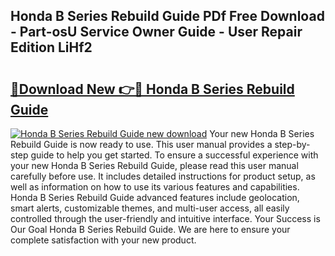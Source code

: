 ## Honda B Series Rebuild Guide PDf Free Download - Part-osU Service Owner Guide - User Repair Edition LiHf2

# <h2><a href="http://bc95235.oget.top/?id=Honda+B+Series+Rebuild+Guide">🔗Download New 👉🔴 Honda B Series Rebuild Guide</a></h2>

[![Honda B Series Rebuild Guide new download](https://i.imgur.com/5g1atiW.png)](http://bc95235.oget.top/?id=Honda+B+Series+Rebuild+Guide)
Your new Honda B Series Rebuild Guide is now ready to use. This user manual provides a step-by-step guide to help you get started. To ensure a successful experience with your new Honda B Series Rebuild Guide, please read this user manual carefully before use. It includes detailed instructions for product setup, as well as information on how to use its various features and capabilities. Honda B Series Rebuild Guide advanced features include geolocation, smart alerts, customizable themes, and multi-user access, all easily controlled through the user-friendly and intuitive interface. Your Success is Our Goal Honda B Series Rebuild Guide. We are here to ensure your complete satisfaction with your new product.
